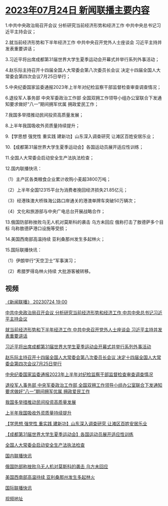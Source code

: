# [2023年07月24日 新闻联播主要内容](https://tv.cctv.com/lm/xwlb/day/20230724.shtml)

1.中共中央政治局召开会议 分析研究当前经济形势和经济工作 中共中央总书记习近平主持会议；

2.就当前经济形势和下半年经济工作 中共中央召开党外人士座谈会 习近平主持并发表重要讲话；

3.习近平将出席成都第31届世界大学生夏季运动会开幕式并举行系列外事活动；

4.赵乐际主持召开十四届全国人大常委会第八次委员长会议 决定十四届全国人大常委会第四次会议7月25日举行；

5.中央纪委国家监委通报2023年上半年对纪检监察干部监督检查审查调查情况；

6.退役军人事务部 中央军委政治工作部 全国双拥工作领导小组办公室联合下发通知要求做好“八一”期间拥军优属 拥政爱民工作；

7.我国多举措推动民间投资高质量发展；

8.上半年我国吸收外资质量持续提升；

9.【学思想 强党性 重实践 建新功】山东深入调查研究 让滩区百姓安居乐业；

10.【成都第31届世界大学生夏季运动会】各国运动员展开适应性训练；

11.全国人大常委会启动安全生产法执法检查；

12.国内联播快讯：

（1）主产区各类粮食企业累计收购小麦超3800万吨；

（2）上半年全国12315平台为消费者挽回经济损失21.85亿元；

（3）经港珠澳大桥珠海公路口岸通关的港澳单牌车突破50万辆次；

（4）文化和旅游部与中央广电总台开展战略合作；

13.俄国防部称挫败乌无人机对莫斯科的袭击 乌方未回应 俄称打击了敖德萨多个目标 乌称敖德萨港口设施等受损；

14.美国西南部高温持续 亚利桑那州发生多起林火；

15.国际联播快讯：

（1）伊朗举行“天空卫士”军事演习；

（2）希腊罗得岛林火持续 大批游客被转移。

## 视频

[《新闻联播》 20230724 19:00](https://tv.cctv.com/2023/07/24/VIDEMq0mIkflEeH6Mn3cgPs0230724.shtml)

[中共中央政治局召开会议 分析研究当前经济形势和经济工作 中共中央总书记习近平主持会议](https://tv.cctv.com/2023/07/24/VIDEjpyqELumAJaCDOHekpjW230724.shtml)

[就当前经济形势和下半年经济工作 中共中央召开党外人士座谈会 习近平主持并发表重要讲话](https://tv.cctv.com/2023/07/24/VIDEwJqSR4wA7MVZKxIUcBTg230724.shtml)

[习近平将出席成都第31届世界大学生夏季运动会开幕式并举行系列外事活动](https://tv.cctv.com/2023/07/24/VIDEOM1PQYjd8GzUedltsUhb230724.shtml)

[赵乐际主持召开十四届全国人大常委会第八次委员长会议 决定十四届全国人大常委会第四次会议7月25日举行](https://tv.cctv.com/2023/07/24/VIDEAM6E2G9PP72ulN3GJIyh230724.shtml)

[中央纪委国家监委通报2023年上半年对纪检监察干部监督检查审查调查情况](https://tv.cctv.com/2023/07/24/VIDE5SXAzkLBdKaGrefdGES8230724.shtml)

[退役军人事务部 中央军委政治工作部 全国双拥工作领导小组办公室联合下发通知要求做好“八一”期间拥军优属 拥政爱民工作](https://tv.cctv.com/2023/07/24/VIDEV7fquzAXbays8iKSnUdA230724.shtml)

[我国多举措推动民间投资高质量发展](https://tv.cctv.com/2023/07/24/VIDEPqvLz38e6m1YSCmtdD67230724.shtml)

[上半年我国吸收外资质量持续提升](https://tv.cctv.com/2023/07/24/VIDEbcBgRkcce1rIgOBw6Hty230724.shtml)

[【学思想 强党性 重实践 建新功】山东深入调查研究 让滩区百姓安居乐业](https://tv.cctv.com/2023/07/24/VIDEoyd4IvMtIo1SqjqjcVNJ230724.shtml)

[【成都第31届世界大学生夏季运动会】各国运动员展开适应性训练](https://tv.cctv.com/2023/07/24/VIDEPFu8dweBwnTIxCMUyq1U230724.shtml)

[全国人大常委会启动安全生产法执法检查](https://tv.cctv.com/2023/07/24/VIDE4jpENFj0u4bfgCCQ1fDs230724.shtml)

[国内联播快讯](https://tv.cctv.com/2023/07/24/VIDEixGkUAZAYXUWaa5f2WvW230724.shtml)

[俄国防部称挫败乌无人机对莫斯科的袭击 乌方未回应](https://tv.cctv.com/2023/07/24/VIDEWJZhbiVi0A6xynFrY7W0230724.shtml)

[美国西南部高温持续 亚利桑那州发生多起林火](https://tv.cctv.com/2023/07/24/VIDEN0HsIMdhT10MYN33ipbe230724.shtml)

[国际联播快讯](https://tv.cctv.com/2023/07/24/VIDEDahU1pPFdRZMRELYh5Ru230724.shtml)

[视频地址](https://tv.cctv.com/lm/xwlb/day/20230724.shtml) 

